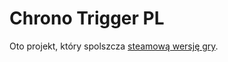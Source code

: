 # Chrono Trigger PL

Oto projekt, który spolszcza [steamową wersję gry](https://store.steampowered.com/app/613830/CHRONO_TRIGGER/).